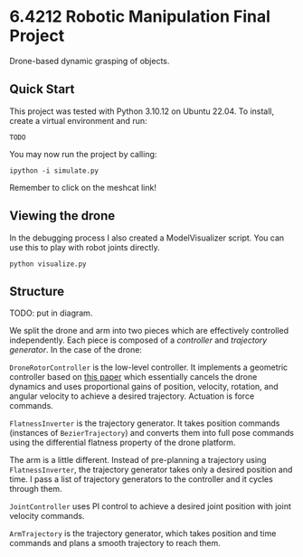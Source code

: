# 6.4212 Robotic Manipulation Final Project
Drone-based dynamic grasping of objects.

## Quick Start
This project was tested with Python 3.10.12 on Ubuntu 22.04. To install, create a virtual environment and run:
```
TODO
```

You may now run the project by calling:
```
ipython -i simulate.py
```
Remember to click on the meshcat link!

## Viewing the drone
In the debugging process I also created a ModelVisualizer script. You can use this to play with robot joints directly.
```
python visualize.py
```

## Structure
TODO: put in diagram.

We split the drone and arm into two pieces which are effectively controlled independently. Each piece is composed of a *controller* and *trajectory generator*. In the case of the drone:

`DroneRotorController` is the low-level controller. It implements a geometric controller based on [this paper](https://ieeexplore.ieee.org/stamp/stamp.jsp?tp=&arnumber=5717652) which essentially cancels the drone dynamics and uses proportional gains of position, velocity, rotation, and angular velocity to achieve a desired trajectory. Actuation is force commands.

`FlatnessInverter` is the trajectory generator. It takes position commands (instances of `BezierTrajectory`) and converts them into full pose commands using the differential flatness property of the drone platform.

The arm is a little different. Instead of pre-planning a trajectory using `FlatnessInverter`, the trajectory generator takes only a desired position and time. I pass a list of trajectory generators to the controller and it cycles through them.

`JointController` uses PI control to achieve a desired joint position with joint velocity commands.

`ArmTrajectory` is the trajectory generator, which takes position and time commands and plans a smooth trajectory to reach them.